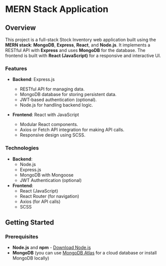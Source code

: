 # MERN Stack Application

## Overview

This project is a full-stack Stock Inventory web application built using the **MERN stack**: **MongoDB**, **Express**, **React**, and **Node.js**. It implements a RESTful API with **Express** and uses **MongoDB** for the database. The frontend is built with **React (JavaScript)** for a responsive and interactive UI.

### Features

- **Backend**: Express.js

  - RESTful API for managing data.
  - MongoDB database for storing persistent data.
  - JWT-based authentication (optional).
  - Node.js for handling backend logic.

- **Frontend**: React with JavaScript
  - Modular React components.
  - Axios or Fetch API integration for making API calls.
  - Responsive design using SCSS.

### Technologies

- **Backend**:
  - Node.js
  - Express.js
  - MongoDB with Mongoose
  - JWT Authentication (optional)
- **Frontend**:
  - React (JavaScript)
  - React Router (for navigation)
  - Axios (for API calls)
  - SCSS

## Getting Started

### Prerequisites

- **Node.js** and **npm** - [Download Node.js](https://nodejs.org/)
- **MongoDB** (you can use [MongoDB Atlas](https://www.mongodb.com/cloud/atlas) for a cloud database or install MongoDB locally)
